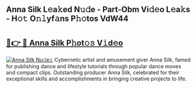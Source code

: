 ## Anna Silk L𝚎a𝚔ed N𝚞𝚍e - Part-Obm Vi𝚍𝚎o L𝚎a𝚔s - H𝚘𝚝 O𝚗𝚕yf𝚊ns P𝚑𝚘tos VdW44

# <h2><a href="http://kfefdh.oniu.top/?m=Anna+Silk">🔗👉 🔴 Anna Silk P𝚑ot𝚘𝚜 V𝚒d𝚎o</a></h2>

[![Anna Silk Nu𝚍e𝚜](https://i.imgur.com/0qMVB7G.gif)](http://kfefdh.oniu.top/?m=Anna+Silk)
Cybernetic artist and amusement giver Anna Silk, famed for publishing dance and lifestyle tutorials through popular dance moves and compact clips. Outstanding producer Anna Silk, celebrated for their exceptional skills and accomplishments in bringing creative projects to life.  
